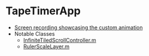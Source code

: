 # TapeTimerApp
- [Screen recording showcasing the custom animation](https://www.youtube.com/watch?v=gIEE6YncgtY)
- Notable Classes
  - [InfiniteTiledScrollController.m](https://github.com/ErnestX/TapeTimerApp/blob/master/TapeTimer/InfiniteTiledScrollController.m) 
  - [RulerScaleLayer.m](https://github.com/ErnestX/TapeTimerApp/blob/master/TapeTimer/RulerScaleLayer.m)
